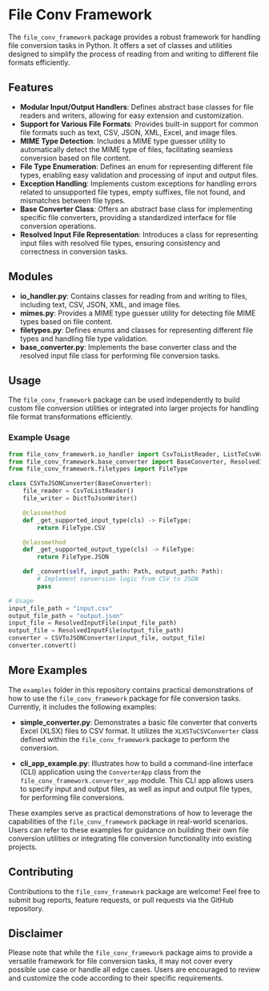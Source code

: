 # File Conv Framework

The `file_conv_framework` package provides a robust framework for handling file conversion tasks in Python. It offers a set of classes and utilities designed to simplify the process of reading from and writing to different file formats efficiently.

## Features

- **Modular Input/Output Handlers**: Defines abstract base classes for file readers and writers, allowing for easy extension and customization.
- **Support for Various File Formats**: Provides built-in support for common file formats such as text, CSV, JSON, XML, Excel, and image files.
- **MIME Type Detection**: Includes a MIME type guesser utility to automatically detect the MIME type of files, facilitating seamless conversion based on file content.
- **File Type Enumeration**: Defines an enum for representing different file types, enabling easy validation and processing of input and output files.
- **Exception Handling**: Implements custom exceptions for handling errors related to unsupported file types, empty suffixes, file not found, and mismatches between file types.
- **Base Converter Class**: Offers an abstract base class for implementing specific file converters, providing a standardized interface for file conversion operations.
- **Resolved Input File Representation**: Introduces a class for representing input files with resolved file types, ensuring consistency and correctness in conversion tasks.

## Modules

- **io_handler.py**: Contains classes for reading from and writing to files, including text, CSV, JSON, XML, and image files.
- **mimes.py**: Provides a MIME type guesser utility for detecting file MIME types based on file content.
- **filetypes.py**: Defines enums and classes for representing different file types and handling file type validation.
- **base_converter.py**: Implements the base converter class and the resolved input file class for performing file conversion tasks.

## Usage

The `file_conv_framework` package can be used independently to build custom file conversion utilities or integrated into larger projects for handling file format transformations efficiently.

### Example Usage

```python
from file_conv_framework.io_handler import CsvToListReader, ListToCsvWriter
from file_conv_framework.base_converter import BaseConverter, ResolvedInputFile
from file_conv_framework.filetypes import FileType

class CSVToJSONConverter(BaseConverter):
    file_reader = CsvToListReader()
    file_writer = DictToJsonWriter()

    @classmethod
    def _get_supported_input_type(cls) -> FileType:
        return FileType.CSV

    @classmethod
    def _get_supported_output_type(cls) -> FileType:
        return FileType.JSON

    def _convert(self, input_path: Path, output_path: Path):
        # Implement conversion logic from CSV to JSON
        pass

# Usage
input_file_path = "input.csv"
output_file_path = "output.json"
input_file = ResolvedInputFile(input_file_path)
output_file = ResolvedInputFile(output_file_path)
converter = CSVToJSONConverter(input_file, output_file)
converter.convert()
```

## More Examples

The `examples` folder in this repository contains practical demonstrations of how to use the `file_conv_framework` package for file conversion tasks. Currently, it includes the following examples:

- **simple_converter.py**: Demonstrates a basic file converter that converts Excel (XLSX) files to CSV format. It utilizes the `XLXSToCSVConverter` class defined within the `file_conv_framework` package to perform the conversion.

- **cli_app_example.py**: Illustrates how to build a command-line interface (CLI) application using the `ConverterApp` class from the `file_conv_framework.converter_app` module. This CLI app allows users to specify input and output files, as well as input and output file types, for performing file conversions.

These examples serve as practical demonstrations of how to leverage the capabilities of the `file_conv_framework` package in real-world scenarios. Users can refer to these examples for guidance on building their own file conversion utilities or integrating file conversion functionality into existing projects.

## Contributing

Contributions to the `file_conv_framework` package are welcome! Feel free to submit bug reports, feature requests, or pull requests via the GitHub repository.

## Disclaimer

Please note that while the `file_conv_framework` package aims to provide a versatile framework for file conversion tasks, it may not cover every possible use case or handle all edge cases. Users are encouraged to review and customize the code according to their specific requirements.
